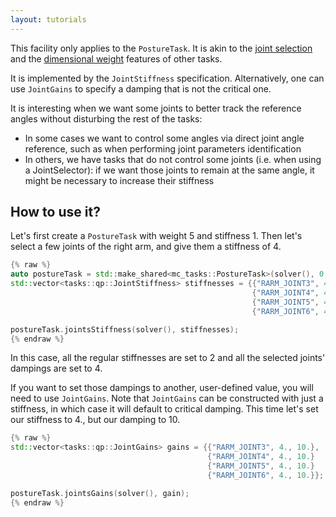 ```yaml
---
layout: tutorials
---
```


This facility only applies to the `PostureTask`. It is akin to the [joint selection](joint-select.html) and the [dimensional weight](dim-weight.html) features of other tasks.

It is implemented by the `JointStiffness` specification. Alternatively, one can use `JointGains` to specify a damping that is not the critical one.

It is interesting when we want some joints to better track the reference angles without disturbing the rest of the tasks:

- In some cases we want to control some angles via direct joint angle reference, such as when performing joint parameters identification
- In others, we have tasks that do not control some joints (i.e. when using a JointSelector): if we want those joints to remain at the same angle, it might be necessary to increase their stiffness

## How to use it?

Let's first create a `PostureTask` with weight 5 and stiffness 1. Then let's select a few joints of the right arm, and give them a stiffness of 4.

```cpp
{% raw %}
auto postureTask = std::make_shared<mc_tasks::PostureTask>(solver(), 0, 1, 5);
std::vector<tasks::qp::JointStiffness> stiffnesses = {{"RARM_JOINT3", 4.},
                                                      {"RARM_JOINT4", 4.}
                                                      {"RARM_JOINT5", 4.}
                                                      {"RARM_JOINT6", 4.}};

postureTask.jointsStiffness(solver(), stiffnesses);
{% endraw %}
```

In this case, all the regular stiffnesses are set to 2 and all the selected joints' dampings are set to 4.

If you want to set those dampings to another, user-defined value, you will need to use `JointGains`. Note that `JointGains` can be constructed with just a stiffness, in which case it will default to critical damping. This time let's set our stiffness to 4., but our damping to 10.

```cpp
{% raw %}
std::vector<tasks::qp::JointGains> gains = {{"RARM_JOINT3", 4., 10.},
                                            {"RARM_JOINT4", 4., 10.}
                                            {"RARM_JOINT5", 4., 10.}
                                            {"RARM_JOINT6", 4., 10.}};

postureTask.jointsGains(solver(), gain);
{% endraw %}
```
